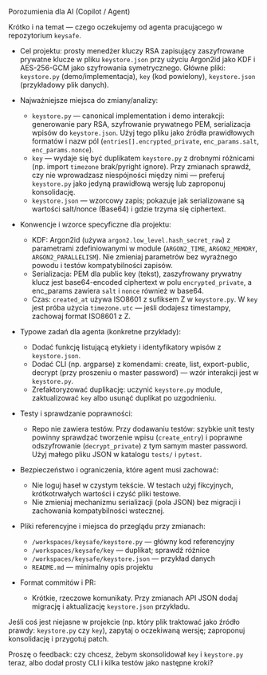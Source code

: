 Porozumienia dla AI (Copilot / Agent)

Krótko i na temat — czego oczekujemy od agenta pracującego w repozytorium `keysafe`.

- Cel projektu: prosty menedżer kluczy RSA zapisujący zaszyfrowane prywatne klucze w pliku `keystore.json` przy użyciu Argon2id jako KDF i AES-256-GCM jako szyfrowania symetrycznego. Główne pliki: `keystore.py` (demo/implementacja), `key` (kod powielony), `keystore.json` (przykładowy plik danych).

- Najważniejsze miejsca do zmiany/analizy:
  - `keystore.py` — canonical implementation i demo interakcji: generowanie pary RSA, szyfrowanie prywatnego PEM, serializacja wpisów do `keystore.json`. Użyj tego pliku jako źródła prawidłowych formatów i nazw pól (`entries[].encrypted_private`, `enc_params.salt`, `enc_params.nonce`).
  - `key` — wydaje się być duplikatem `keystore.py` z drobnymi różnicami (np. import `timezone` brak/pyright ignore). Przy zmianach sprawdź, czy nie wprowadzasz niespójności między nimi — preferuj `keystore.py` jako jedyną prawidłową wersję lub zaproponuj konsolidację.
  - `keystore.json` — wzorcowy zapis; pokazuje jak serializowane są wartości salt/nonce (Base64) i gdzie trzyma się ciphertext.

- Konwencje i wzorce specyficzne dla projektu:
  - KDF: Argon2id (używa `argon2.low_level.hash_secret_raw`) z parametrami zdefiniowanymi w module (`ARGON2_TIME`, `ARGON2_MEMORY`, `ARGON2_PARALLELISM`). Nie zmieniaj parametrów bez wyraźnego powodu i testów kompatybilności zapisów.
  - Serializacja: PEM dla public key (tekst), zaszyfrowany prywatny klucz jest base64-encoded ciphertext w polu `encrypted_private`, a enc_params zawiera `salt` i `nonce` również w base64.
  - Czas: `created_at` używa ISO8601 z sufiksem Z w `keystore.py`. W `key` jest próba użycia `timezone.utc` — jeśli dodajesz timestampy, zachowaj format ISO8601 z Z.

- Typowe zadań dla agenta (konkretne przykłady):
  - Dodać funkcję listującą etykiety i identyfikatory wpisów z `keystore.json`.
  - Dodać CLI (np. argparse) z komendami: create, list, export-public, decrypt (przy proszeniu o master password) — wzór interakcji jest w `keystore.py`.
  - Zrefaktoryzować duplikację: uczynić `keystore.py` module, zaktualizować `key` albo usunąć duplikat po uzgodnieniu.

- Testy i sprawdzanie poprawności:
  - Repo nie zawiera testów. Przy dodawaniu testów: szybkie unit testy powinny sprawdzać tworzenie wpisu (`create_entry`) i poprawne odszyfrowanie (`decrypt_private`) z tym samym master password. Użyj małego pliku JSON w katalogu `tests/` i `pytest`.

- Bezpieczeństwo i ograniczenia, które agent musi zachować:
  - Nie loguj haseł w czystym tekście. W testach użyj fikcyjnych, krótkotrwałych wartości i czyść pliki testowe.
  - Nie zmieniaj mechanizmu serializacji (pola JSON) bez migracji i zachowania kompatybilności wstecznej.

- Pliki referencyjne i miejsca do przeglądu przy zmianach:
  - `/workspaces/keysafe/keystore.py` — główny kod referencyjny
  - `/workspaces/keysafe/key` — duplikat; sprawdź różnice
  - `/workspaces/keysafe/keystore.json` — przykład danych
  - `README.md` — minimalny opis projektu

- Format commitów i PR:
  - Krótkie, rzeczowe komunikaty. Przy zmianach API JSON dodaj migrację i aktualizację `keystore.json` przykładu.

Jeśli coś jest niejasne w projekcie (np. który plik traktować jako źródło prawdy: `keystore.py` czy `key`), zapytaj o oczekiwaną wersję; zaproponuj konsolidację i przygotuj patch.

Proszę o feedback: czy chcesz, żebym skonsolidował `key` i `keystore.py` teraz, albo dodał prosty CLI i kilka testów jako następne kroki?
